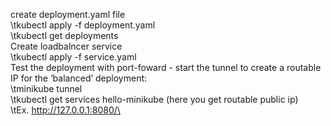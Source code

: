 create deployment.yaml file\
    \tkubectl apply -f deployment.yaml\
    \tkubectl get deployments\
Create loadbalncer service\
    \tkubectl apply -f service.yaml\
Test the deployment with port-foward - start the tunnel to create a routable IP for the ‘balanced’ deployment:\
    \tminikube tunnel\
    \tkubectl get services hello-minikube (here you get routable public ip)\
    \tEx. http://127.0.0.1:8080/\